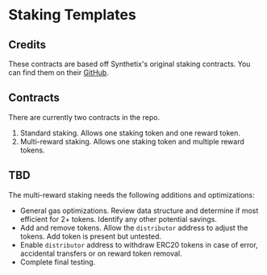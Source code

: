 # Staking Templates

## Credits

These contracts are based off Synthetix's original staking contracts. You can find them on their [GitHub](https://github.com/Synthetixio/synthetix).

## Contracts

There are currently two contracts in the repo.

1. Standard staking. Allows one staking token and one reward token.
2. Multi-reward staking. Allows one staking token and multiple reward tokens.

## TBD

The multi-reward staking needs the following additions and optimizations:
- General gas optimizations. Review data structure and determine if most efficient for 2+ tokens. Identify any other potential savings.
- Add and remove tokens. Allow the `distributor` address to adjust the tokens. Add token is present but untested.
- Enable `distributor` address to withdraw ERC20 tokens in case of error, accidental transfers or on reward token removal.
- Complete final testing.